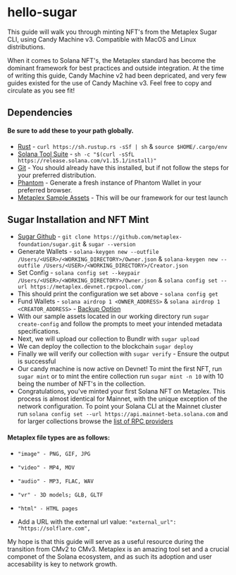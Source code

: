 # hello-sugar
This guide will walk you through minting NFT's from the Metaplex Sugar CLI, using Candy Machine v3. Compatible with MacOS and Linux distributions.

When it comes to Solana NFT's, the Metaplex standard has become the dominant framework for best practices and outside integration. At the time of writing this guide, Candy Machine v2 had been depricated, and very few guides existed for the use of Candy Machine v3. Feel free to copy and circulate as you see fit!

## Dependencies
#### Be sure to add these to your path globally. 
* [Rust](https://www.rust-lang.org/) - ```curl https://sh.rustup.rs -sSf | sh``` & ```source $HOME/.cargo/env```
* [Solana Tool Suite](https://docs.solana.com/cli/install-solana-cli-tools) - ```sh -c "$(curl -sSfL https://release.solana.com/v1.15.1/install)"```
* [Git](https://git-scm.com/) - You should already have this installed, but if not follow the steps for your preferred distribution.
* [Phantom](https://phantom.app/) - Generate a fresh instance of Phantom Wallet in your preferred browser.
* [Metaplex Sample Assets](https://www.youtube.com/redirect?event=video_description&redir_token=QUFFLUhqbTRUZUJrYXVsUTNCQnRrOHJ4eVE5WWRUcF9Td3xBQ3Jtc0ttNDZLMTViWHROc05SNUNFQ25iUlBjODdzRF9RbUhFMGdDQjNtRGVYdEdwNmE5QmVvNGVwZld6eGE3SkI5TkdMY3V3aVRZejNtZ1lLYThjWTBndjRzaWVuY2ZPTTV6UEhHTG96TEpseFFBSDZxZzRNNA&q=https%3A%2F%2Fdocs.metaplex.com%2Fassets%2Ffiles%2Fassets-ff6bd873ecd07b49c86faf3c7aab82d2.zip&v=0KHv1dMV8zU) - This will be our framework for our test launch


## Sugar Installation and NFT Mint
* [Sugar Github](https://github.com/metaplex-foundation/sugar) - ```git clone https://github.com/metaplex-foundation/sugar.git``` & ```sugar --version```
* Generate Wallets - ```solana-keygen new --outfile /Users/<USER>/<WORKING_DIRECTORY>/Owner.json``` & ```solana-keygen new --outfile /Users/<USER>/<WORKING_DIRECTORY>/Creator.json```
* Set Config - ```solana config set --keypair /Users/<USER>/<WORKING_DIRECTORY>/Owner.json``` & ```solana config set --url https://metaplex.devnet.rpcpool.com/```
* This should print the configuration we set above - ```solana config get```
* Fund Wallets - ```solana airdrop 1 <OWNER_ADDRESS>``` & ```solana airdrop 1 <CREATOR_ADDRESS>``` - [Backup Option](https://solfaucet.com/)
* With our sample assets located in our working directory run ```sugar create-config``` and follow the prompts to meet your intended metadata specifications. 
* Next, we will upload our collection to Bundlr with ```sugar upload```
* We can deploy the collection to the blockchain ```sugar deploy```
* Finally we will verify our collection with ```sugar verify``` - Ensure the output is successful
* Our candy machine is now active on Devnet! To mint the first NFT, run ```sugar mint``` or to mint the entire collection run ```sugar mint -n 10``` with 10 being the number of NFT's in the collection.
* Congratulations, you've minted your first Solana NFT on Metaplex. This process is almost identical for Mainnet, with the unique exception of the network configuration. To point your Solana CLI at the Mainnet cluster run ```solana config set --url https://api.mainnet-beta.solana.com``` and for larger collections browse the [list of RPC providers](https://docs.metaplex.com/resources/rpc-providers)

#### Metaplex file types are as follows: 
- `"image" - PNG, GIF, JPG`
- `"video" - MP4, MOV`
- `"audio" - MP3, FLAC, WAV`
- `"vr" - 3D models; GLB, GLTF`
- `"html" - HTML pages`

- Add a URL with the external url value: `"external_url": "https://solflare.com",`



My hope is that this guide will serve as a useful resource during the transition from CMv2 to CMv3. Metaplex is an amazing tool set and a crucial componet of the Solana ecosystem, and as such its adoption and user accesability is key to network growth. 
